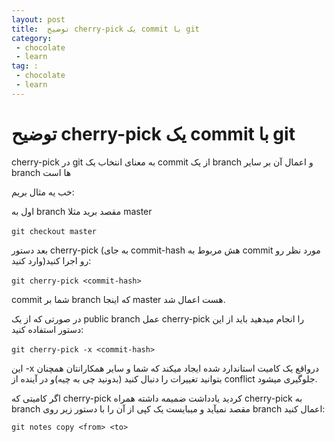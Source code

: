 ```yaml
---
layout: post
title:  توضیح cherry-pick یک commit با git
category: 
 - chocolate
 - learn
tag: : 
 - chocolate 
 - learn
---
```


# توضیح cherry-pick یک commit با git

cherry-pick در git به معنای انتخاب یک commit از یک branch و اعمال آن بر سایر branch ها است

خب یه مثال بریم:


اول به branch مقصد برید مثلا master

‍‍‍‍`git checkout master`

بعد دستور cherry-pick (به جای commit-hash هش مربوط به commit مورد نظر رو وارد کنید)رو اجرا کنید:

‍‍‍`git cherry-pick <commit-hash>`

commit شما بر branch که اینجا master هست اعمال شد.

در صورتی که از یک public branch عمل cherry-pick را انجام میدهید باید از این دستور استفاده کنید:


‍‍‍`git cherry-pick -x <commit-hash>`

این -x درواقع یک کامیت استاندارد شده ایجاد میکند که شما و سایر همکارانتان همچنان بتوانید تغییرات را دنبال کنید (بدونید چی به چیه)و در آینده از conflict جلوگیری میشود.

اگر  کامیتی که cherry-pick کردید یادداشت ضمیمه داشته همراه cherry-pick به branch مقصد نمیآید و میبایست یک کپی از آن را با دستور زیر روی branch اعمال کنید:

`git notes copy <from> <to>‍`